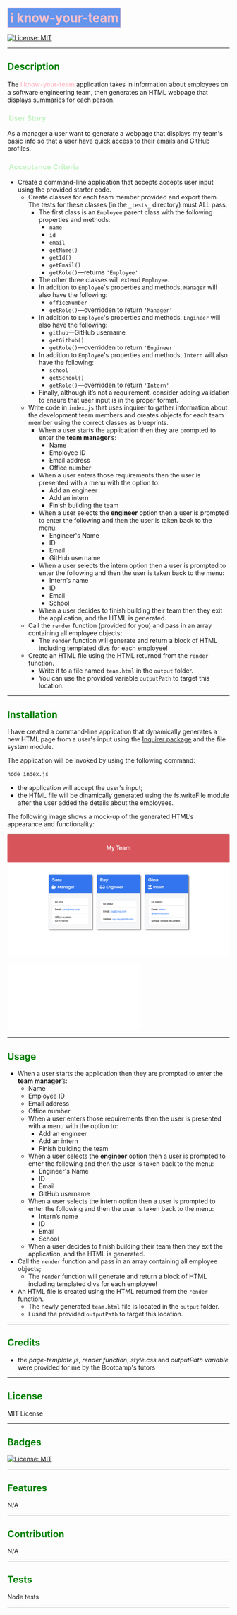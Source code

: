 <!-- @format -->

# <span style='color:Pink;border:2px solid Pink; padding:4px; background-color:rgb(100 149 237);'>**ℹ️ know-your-team**</span>

[![License: MIT](https://img.shields.io/badge/License-MIT-yellow.svg)](https://opensource.org/licenses/MIT)

---

## <span style='color:green'>Description</span>

The <span style='color:Pink'>**ℹ️ know-your-team**</span> application takes in information about employees on a software engineering team, then generates an HTML webpage that displays summaries for each person.

### <span style='color:#7ce4766b;margin-left:3px'>User Story</span>

As a manager a user want to generate a webpage that displays my team's basic info so that a user have quick access to their emails and GitHub profiles.

### <span style='color:#7ce4766b; margin-left:3px'>Acceptance Criteria</span>

- Create a command-line application that accepts accepts user input using the provided starter code.
  - Create classes for each team member provided and export them. The tests for these classes (in the `_tests_` directory) must ALL pass.
    - The first class is an `Employee` parent class with the following properties and methods:
      - `name`
      - `id`
      - `email`
      - `getName()`
      - `getId()`
      - `getEmail()`
      - `getRole()`&mdash;returns `'Employee'`
    - The other three classes will extend `Employee`.
    - In addition to `Employee`'s properties and methods, `Manager` will also have the following:
      - `officeNumber`
      - `getRole()`&mdash;overridden to return `'Manager'`
    - In addition to `Employee`'s properties and methods, `Engineer` will also have the following:
      - `github`&mdash;GitHub username
      - `getGithub()`
      - `getRole()`&mdash;overridden to return `'Engineer'`
    - In addition to `Employee`'s properties and methods, `Intern` will also have the following:
      - `school`
      - `getSchool()`
      - `getRole()`&mdash;overridden to return `'Intern'`
    - Finally, although it’s not a requirement, consider adding validation to ensure that user input is in the proper format.
  - Write code in `index.js` that uses inquirer to gather information about the development team members and creates objects for each team member using the correct classes as blueprints.
    - When a user starts the application then they are prompted to enter the **team manager**’s:
      - Name
      - Employee ID
      - Email address
      - Office number
    - When a user enters those requirements then the user is presented with a menu with the option to:
      - Add an engineer
      - Add an intern
      - Finish building the team
    - When a user selects the **engineer** option then a user is prompted to enter the following and then the user is taken back to the menu:
      - Engineer's Name
      - ID
      - Email
      - GitHub username
    - When a user selects the intern option then a user is prompted to enter the following and then the user is taken back to the menu:
      - Intern’s name
      - ID
      - Email
      - School
    - When a user decides to finish building their team then they exit the application, and the HTML is generated.
  - Call the `render` function (provided for you) and pass in an array containing all employee objects;
    - The `render` function will generate and return a block of HTML including templated divs for each employee!
  - Create an HTML file using the HTML returned from the `render` function.
    - Write it to a file named `team.html` in the `output` folder.
    - You can use the provided variable `outputPath` to target this location.

---

## <span style='color:green'>Installation</span>

I have created a command-line application that dynamically generates a new HTML page from a user's input using the [Inquirer package](https://www.npmjs.com/package/inquirer) and the file system module.

The application will be invoked by using the following command:

```bash
node index.js
```

- the application will accept the user's input;
- the HTML file will be dinamically generated using the fs.writeFile module after the user added the details about the employees.

The following image shows a mock-up of the generated HTML’s appearance and functionality:

![HTML webpage titled “My Team” features five boxes listing employee names, titles, and other key info.](./demo/My-HTML-file.png)

![generated-HTML-page](./output/myTeam.html)

---

## <span style='color:green'>Usage</span>

- When a user starts the application then they are prompted to enter the **team manager**’s:
  - Name
  - Employee ID
  - Email address
  - Office number
  - When a user enters those requirements then the user is presented with a menu with the option to:
    - Add an engineer
    - Add an intern
    - Finish building the team
  - When a user selects the **engineer** option then a user is prompted to enter the following and then the user is taken back to the menu:
    - Engineer's Name
    - ID
    - Email
    - GitHub username
  - When a user selects the intern option then a user is prompted to enter the following and then the user is taken back to the menu:
    - Intern’s name
    - ID
    - Email
    - School
  - When a user decides to finish building their team then they exit the application, and the HTML is generated.
- Call the `render` function and pass in an array containing all employee objects;
  - The `render` function will generate and return a block of HTML including templated divs for each employee!
- An HTML file is created using the HTML returned from the `render` function.
  - The newly generated `team.html` file is located in the `output` folder.
  - I used the provided `outputPath` to target this location.

---

## <span style='color:green'>Credits</span>

- the _page-template.js_, _render function_, _style.css_ and _outputPath variable_ were provided for me by the Bootcamp's tutors

---

## <span style='color:green'>License</span>

MIT License

---

## <span style='color:green'>Badges</span>

[![License: MIT](https://img.shields.io/badge/License-MIT-yellow.svg)](https://opensource.org/licenses/MIT)

---

## <span style='color:green'>Features</span>

N/A

---

## <span style='color:green'>Contribution</span>

N/A

---

## <span style='color:green'>Tests</span>

Node tests

---
